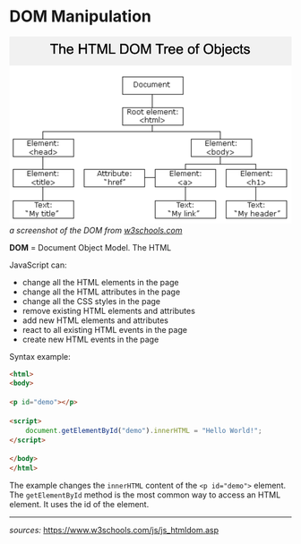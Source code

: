 # DOM Manipulation
![DOM screenshot](img/screenshot-dom.png)
*a screenshot of the DOM from [w3schools.com](https://www.w3schools.com/js/js_htmldom.asp)*

__DOM__ = Document Object Model. The HTML

JavaScript can:

* change all the HTML elements in the page
* change all the HTML attributes in the page
* change all the CSS styles in the page
* remove existing HTML elements and attributes
* add new HTML elements and attributes
* react to all existing HTML events in the page
* create new HTML events in the page

Syntax example:
```html
<html>
<body>

<p id="demo"></p>

<script>
    document.getElementById("demo").innerHTML = "Hello World!";
</script>

</body>
</html>
```
The example changes the `innerHTML` content of the `<p id="demo">` element. The `getElementById` method is the most common way to access an HTML element. It uses the id of the element.

---
_sources:_ https://www.w3schools.com/js/js_htmldom.asp